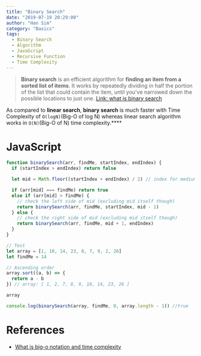 ```yaml
---
title: "Binary Search"
date: "2019-07-19 20:29:00"
author: "Han Sim"
category: "Basics"
tags:
  - Binary Search
  - Algorithm
  - JavaScript
  - Recursive Function
  - Time Complexity
---
```


> **Binary search** is an efficient algorithm for **finding an item from a sorted list of items**. It works by repeatedly dividing in half the portion of the list that could contain the item, until you've narrowed down the possible locations to just one. [Link: what is binary search](https://www.khanacademy.org/computing/computer-science/algorithms/binary-search/a/binary-search)

As compared to **linear search**, **binary search** is much faster with Time Complexity of `O(logN)`(Big-O of log N) whereas linear search algorithm works in `O(N)`(Big-O of N) time complexity.\*\*\*\*

# JavaScript

```JavaScript
function binarySearch(arr, findMe, startIndex, endIndex) {
  if (startIndex > endIndex) return false

  let mid = Math.floor((startIndex + endIndex) / 2) // index for medium

  if (arr[mid] === findMe) return true
  else if (arr[mid] > findMe) {
    // check the left side of mid (excluding mid itself though)
    return binarySearch(arr, findMe, startIndex, mid - 1)
  } else {
    // check the right side of mid (excluding mid itself though)
    return binarySearch(arr, findMe, mid + 1, endIndex)
  }
}

// Test
let array = [1, 10, 14, 23, 8, 7, 9, 2, 26]
let findMe = 14

// Ascending order
array.sort((a, b) => {
  return a - b
}) // array: [ 1, 2, 7, 8, 9, 10, 14, 23, 26 ]

array

console.log(binarySearch(array, findMe, 0, array.length - 1)) //true
```

# References

- [What is big-o notation and time complexity](https://youtu.be/D6xkbGLQesk)
